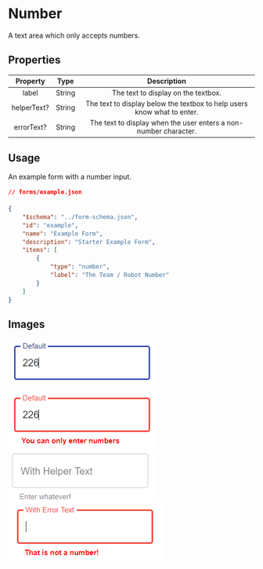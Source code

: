 # Number
A text area which only accepts numbers.

## Properties


|   Property  |  Type  |                               Description                               |
|:-----------:|:------:|:-----------------------------------------------------------------------:|
|    label    | String |                   The text to display on the textbox.                   |
| helperText? | String | The text to display below the textbox to help users know what to enter. |
|  errorText? | String | The text to display when the user enters a non-number character.        |

## Usage
An example form with a number input.
```json
// forms/example.json

{
    "$schema": "../form-schema.json",
    "id": "example",
    "name": "Example Form",
    "description": "Starter Example Form",
    "items": [
        {
            "type": "number",
            "label": "The Team / Robot Number"
        }
    ]
}
```

## Images
![number](../img/number.png ":size=200%")
![number-wrong](../img/number-wrong.png ":size=200%")
![number-helper](../img/number-helper.png ":size=200%")
![number-custom-wrong](../img/number-custom-wrong.png ":size=200%")
